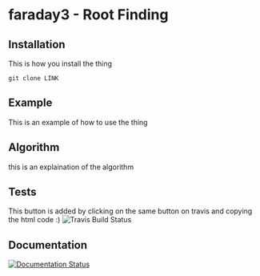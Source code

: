 # faraday3 - Root Finding 

## Installation 
This is how you install the thing
```
git clone LINK
```

## Example 
This is an example of how to use the thing

## Algorithm 
this is an explaination of the algorithm 


## Tests
This button is added by clicking on the same button on travis and copying the html code :) 
![Travis Build Status](https://travis-ci.org/Scottmar93/faraday3.svg?branch=master)

## Documentation 
[![Documentation Status](https://readthedocs.org/projects/faraday3-docs/badge/?version=latest)](https://faraday3-docs.readthedocs.io/en/latest/?badge=latest)
